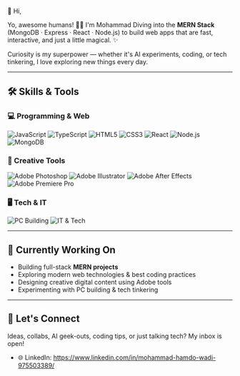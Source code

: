 👋 Hi, 

Yo, awesome humans! 🙌🏾 I'm Mohammad
Diving into the **MERN Stack** (MongoDB · Express · React · Node.js) to build web apps that are fast, interactive, and just a little magical. ✨  

Curiosity is my superpower — whether it's AI experiments, coding, or tech tinkering, I love exploring new things every day.  

---

## 🛠️ Skills & Tools

### 💻 Programming & Web
![JavaScript](https://img.shields.io/badge/-JavaScript-F7DF1E?style=flat-square&logo=javascript&logoColor=000)
![TypeScript](https://img.shields.io/badge/-TypeScript-3178C6?style=flat-square&logo=typescript&logoColor=fff)
![HTML5](https://img.shields.io/badge/-HTML5-E34F26?style=flat-square&logo=html5&logoColor=fff)
![CSS3](https://img.shields.io/badge/-CSS3-1572B6?style=flat-square&logo=css3&logoColor=fff)
![React](https://img.shields.io/badge/-React-61DAFB?style=flat-square&logo=react&logoColor=000)
![Node.js](https://img.shields.io/badge/-Node.js-339933?style=flat-square&logo=node.js&logoColor=fff)
![MongoDB](https://img.shields.io/badge/-MongoDB-47A248?style=flat-square&logo=mongodb&logoColor=fff)

### 🎨 Creative Tools
![Adobe Photoshop](https://img.shields.io/badge/-Photoshop-31A8FF?style=flat-square&logo=adobe-photoshop&logoColor=fff)
![Adobe Illustrator](https://img.shields.io/badge/-Illustrator-FF9A00?style=flat-square&logo=adobe-illustrator&logoColor=fff)
![Adobe After Effects](https://img.shields.io/badge/-After%20Effects-9999FF?style=flat-square&logo=adobe-after-effects&logoColor=fff)
![Adobe Premiere Pro](https://img.shields.io/badge/-Premiere%20Pro-9999FF?style=flat-square&logo=adobe-premiere&logoColor=fff)

### 🖥️ Tech & IT
![PC Building](https://img.shields.io/badge/-PC%20Building-4CAF50?style=flat-square)
![IT & Tech](https://img.shields.io/badge/-IT%20Tech-0078D6?style=flat-square)

---

## 🚀 Currently Working On
- Building full-stack **MERN projects**  
- Exploring modern web technologies & best coding practices  
- Designing creative digital content using Adobe tools  
- Experimenting with PC building & tech tinkering  

---

## 🤝 Let's Connect
Ideas, collabs, AI geek-outs, coding tips, or just talking tech? My inbox is open!  

- 🌐 LinkedIn: https://www.linkedin.com/in/mohammad-hamdo-wadi-975503389/  
 
